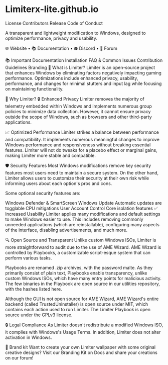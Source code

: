 # Limiterx-lite.github.io


License Contributors Release Code of Conduct

A transparent and lightweight modification to Windows, designed to optimize performance, privacy and usability.

🌐 Website • 📚 Documentation • ☎️ Discord • 💬 Forum

📚 Important Documentation
Installation
FAQ & Common Issues
Contribution Guidelines
Branding
🤔 What is Limiter?
Limiter is an open-source project that enhances Windows by eliminating factors negatively impacting gaming performance. Optimizations include enhanced privacy, usability, performance, and changes for minimal stutters and input lag while focusing on maintaining functionality.

👀 Why Limiter?
🔒 Enhanced Privacy
Limiter removes the majority of telemetry embedded within Windows and implements numerous group policies to minimize data collection. However, it cannot ensure privacy outside the scope of Windows, such as browsers and other third-party applications.

📈 Optimized Performance
Limiter strikes a balance between performance and compatibility. It implements numerous meaningful changes to improve Windows performance and responsiveness without breaking essential features. Limiter will not do tweaks for a placebo effect or marginal gains, making Limiter more stable and compatible.

🛡️ Security Features
Most Windows modifications remove key security features most users need to maintain a secure system. On the other hand, Limiter allows users to customize their security at their own risk while informing users about each option's pros and cons.

Some optional security features are:

Windows Defender & SmartScreen
Windows Update
Automatic updates are togglable
CPU mitigations
User Account Control
Core isolation features
✅ Increased Usability
Limiter applies many modifications and default settings to make Windows easier to use. This includes removing commonly unneeded applications (which are reinstallable), configuring many aspects of the interface, disabling advertisements, and much more.

🔍 Open Source and Transparent
Unlike custom Windows ISOs, Limiter is more straightforward to audit due to the use of AME Wizard. AME Wizard is controlled by Playbooks, a customizable script-esque system that can perform various tasks.

Playbooks are renamed .zip archives, with the password malte. As they primarily consist of plain text, Playbooks enable transparency, unlike custom Windows ISOs, which have many entry points for malicious activity. The few binaries in the Playbook are open source in our utilities repository, with the hashes listed here.

Although the GUI is not open source for AME Wizard, AME Wizard's entire backend (called TrustedUninstaller) is open source under MIT, which contains each action used to run Limiter. The Limiter Playbook is open source under the GPLv3 license.

🔒 Legal Compliance
As Limiter doesn't redistribute a modified Windows ISO, it complies with Windows's Usage Terms. In addition, Limiter does not alter activation in Windows.

🎨 Brand kit
Want to create your own Limiter wallpaper with some original creative designs? Visit our Branding Kit on Docs and share your creations on our forum!
